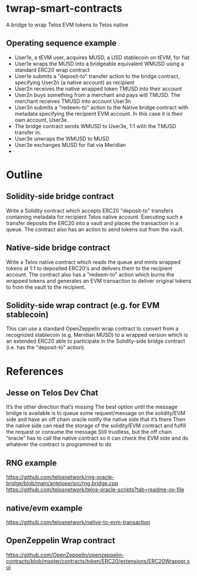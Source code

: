 # twrap-smart-contracts
A bridge to wrap Telos EVM tokens to Telos native
## Operating sequence example
* User1e, a tEVM user, acquires MUSD, a USD stablecoin on tEVM, for fiat
* User1e wraps the MUSD into a bridgeable equivalent WMUSD using a standard ERC20 wrap contract
* User1e submits a "deposit-to" transfer action to the bridge contract, specifying User2n (a native account) as recipient
* User2n receives the native wrapped token TMUSD into their account
* User2n buys something from a merchant and pays witl TMUSD. The merchant receives TMUSD into account User3n
* User3n submits a "redeem-to" action to the Native bridge contract with metadata specifying the recipient EVM account. In this case it is their own account, User3e.
* The bridge contract sends WMUSD to User3e, 1:1 with the TMUSD transfer in.
* User3e unwraps the WMUSD to MUSD
* User3e exchanges MUSD for fiat via Meridian
* 
# Outline
## Solidity-side bridge contract
Write a Solidity contract which accepts ERC20 "deposit-to" transfers containing metadata for recipient Telos native account. Executing such a transfer deposits the ERC20 into a vault and places the transaction in a queue. The contract also has an action to send tokens out from the vault.

## Native-side bridge contract
Write a Telos native contract which reads the queue and mints wrapped tokens at 1:1 to deposited ERC20's and delivers them to the recipient account. The contract also has a "redeem-to" action which burns the wrapped tokens and generates an EVM transaction to deliver original tokens to from the vault to the recipient.

## Solidity-side wrap contract (e.g. for EVM stablecoin)
This can use a standard OpenZeppelin wrap contract to convert from a recognized stablecoin (e.g. Meridian MUSD) to a wrapped version which is an extended ERC20 able to participate in the Solidity-side bridge contract (i.e. has the "deposit-to" action).


# References
## Jesse on Telos Dev Chat
It’s the other direction that’s missing
The best option until the message bridge is available is to queue some request/message on the solidity/EVM side and have an off chain oracle notify the native side that it’s there
Then the native side can read the storage of the solidity/EVM contract and fulfill the request or consume the message
Still trustless, but the off chain “oracle” has to call the native contract so it can check the EVM side and do whatever the contract is programmed to do

## RNG example
https://github.com/telosnetwork/rng-oracle-bridge/blob/main/antelope/src/rng.bridge.cpp
https://github.com/telosnetwork/telos-oracle-scripts?tab=readme-ov-file

## native/evm example
https://github.com/telosnetwork/native-to-evm-transaction

## OpenZeppelin Wrap contract
https://github.com/OpenZeppelin/openzeppelin-contracts/blob/master/contracts/token/ERC20/extensions/ERC20Wrapper.sol

